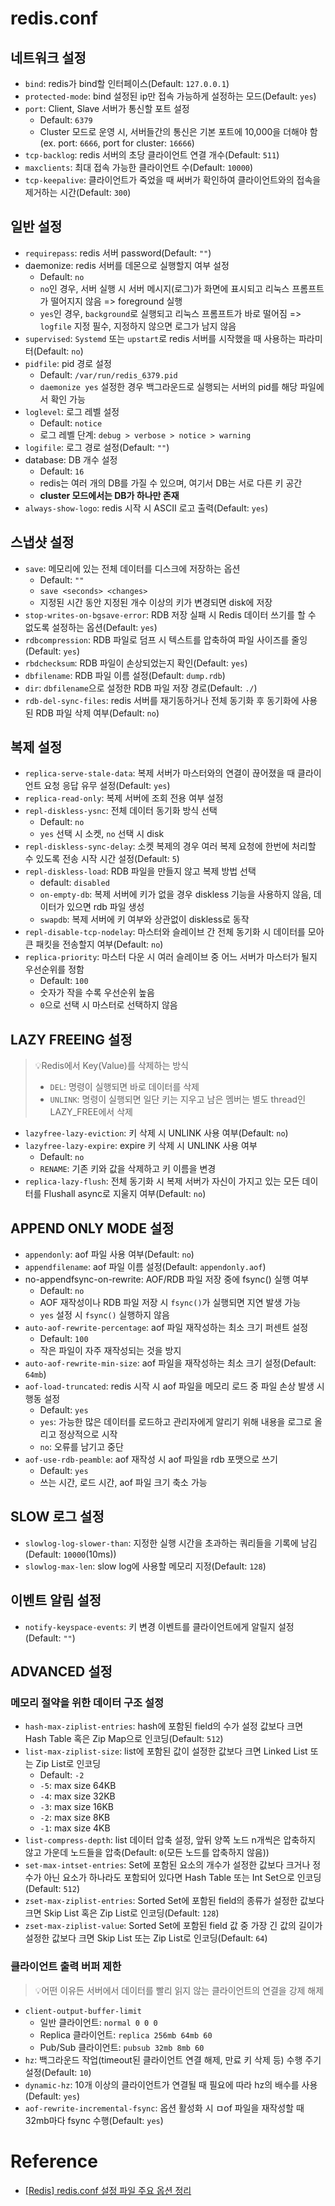 # redis.conf

## 네트워크 설정

- `bind`: redis가 bind할 인터페이스(Default: `127.0.0.1`)
- `protected-mode`: bind 설정된 ip만 접속 가능하게 설정하는 모드(Default: `yes`)
- `port`: Client, Slave 서버가 통신할 포트 설정
  - Default: `6379`
  - Cluster 모드로 운영 시, 서버들간의 통신은 기본 포트에 10,000을 더해야 함(ex. port: `6666`, port for cluster: `16666`)
- `tcp-backlog`: redis 서버의 초당 클라이언트 연결 개수(Default: `511`)
- `maxclients`: 최대 접속 가능한 클라이언트 수(Default: `10000`)
- `tcp-keepalive`: 클라이언트가 죽었을 때 써버가 확인하여 클라이언트와의 접속을 제거하는 시간(Default: `300`)

## 일반 설정

- `requirepass`: redis 서버 password(Default: `""`)
- daemonize: redis 서버를 데몬으로 실행할지 여부 설정
  - Default: `no`
  - `no`인 경우, 서버 실행 시 서버 메시지(로그)가 화면에 표시되고 리눅스 프롬프트가 떨어지지 않음 => foreground 실행
  - `yes`인 경우, `background`로 실행되고 리눅스 프롬프트가 바로 떨어짐 => `logfile` 지정 필수, 지정하지 않으면 로그가 남지 않음
- `supervised`: `Systemd` 또는 `upstart`로 redis 서버를 시작했을 때 사용하는 파라미터(Default: `no`)
- `pidfile`: pid 경로 설정
  - Default: `/var/run/redis_6379.pid`
  - `daemonize yes` 설정한 경우 백그라운드로 실행되는 서버의 pid를 해당 파일에서 확인 가능
- `loglevel`: 로그 레벨 설정
  - Default: `notice`
  - 로그 레벨 단계: `debug > verbose > notice > warning`
- `logifile`: 로그 경로 설정(Default: `""`)
- database: DB 개수 설정
  - Default: `16`
  - redis는 여러 개의 DB를 가질 수 있으며, 여기서 DB는 서로 다른 키 공간
  - **cluster 모드에서는 DB가 하나만 존재**
- `always-show-logo`: redis 시작 시 ASCII 로고 출력(Default: `yes`)

## 스냅샷 설정

- `save`: 메모리에 있는 전체 데이터를 디스크에 저장하는 옵션
  - Default: `""`
  - `save <seconds> <changes>`
  - 지정된 시간 동안 지정된 개수 이상의 키가 변경되면 disk에 저장
- `stop-writes-on-bgsave-error`: RDB 저장 실패 시 Redis 데이터 쓰기를 할 수 없도록 설정하는 옵션(Default: `yes`)
- `rdbcompression`: RDB 파일로 덤프 시 텍스트를 압축하여 파일 사이즈를 줄잉(Default: `yes`)
- `rbdchecksum`: RDB 파일이 손상되었는지 확인(Default: `yes`)
- `dbfilename`: RDB 파일 이름 설정(Default: `dump.rdb`)
- `dir`: `dbfilename`으로 설정한 RDB 파일 저장 경로(Default: `./`)
- `rdb-del-sync-files`: redis 서버를 재기동하거나 전체 동기화 후 동기화에 사용된 RDB 파일 삭제 여부(Default: `no`)

## 복제 설정
- `replica-serve-stale-data`: 복제 서버가 마스터와의 연결이 끊어졌을 때 클라이언트 요청 응답 유무 설정(Default: `yes`)
- `replica-read-only`: 복제 서버에 조회 전용 여부 설정
- `repl-diskless-ysnc`: 전체 데이터 동기화 방식 선택
  - Default: `no`
  - `yes` 선택 시 소켓, `no` 선택 시 disk
- `repl-diskless-sync-delay`: 소켓 복제의 경우 여러 복제 요청에 한번에 처리할 수 있도록 전송 시작 시간 설정(Default: `5`)
- `repl-diskless-load`: RDB 파일을 만들지 않고 복제 방법 선택
  - default: `disabled`
  - `on-empty-db`: 복제 서버에 키가 없을 경우 diskless 기능을 사용하지 않음, 데이터가 있으면 rdb 파일 생성
  - `swapdb`: 복제 서버에 키 여부와 상관없이 diskless로 동작
- `repl-disable-tcp-nodelay`: 마스터와 슬레이브 간 전체 동기화 시 데이터를 모아 큰 패킷을 전송할지 여부(Default: `no`)
- `replica-priority`: 마스터 다운 시 여러 슬레이브 중 어느 서버가 마스터가 될지 우선순위를 정함
  - Default: `100`
  - 숫자가 작을 수록 우선순위 높음
  - `0`으로 선택 시 마스터로 선택하지 않음

## LAZY FREEING 설정
> 💡Redis에서 Key(Value)를 삭제하는 방식
> - `DEL`: 명령이 실행되면 바로 데이터를 삭제
> - `UNLINK`: 명령이 실행되면 일단 키는 지우고 남은 멤버는 별도 thread인 LAZY_FREE에서 삭제

- `lazyfree-lazy-eviction`: 키 삭제 시 UNLINK 사용 여부(Default: `no`)
- `lazyfree-lazy-expire`: expire 키 삭제 시 UNLINK 사용 여부
  - Default: `no`
  - `RENAME`: 기존 키와 값을 삭제하고 키 이름을 변경
- `replica-lazy-flush`: 전체 동기화 시 복제 서버가 자신이 가지고 있는 모든 데이터를 Flushall async로 지울지 여부(Default: `no`)

## APPEND ONLY MODE 설정

- `appendonly`: aof 파일 사용 여부(Default: `no`)
- `appendfilename`: aof 파일 이름 설정(Default: `appendonly.aof`)
- no-appendfsync-on-rewrite: AOF/RDB 파일 저장 중에 fsync() 실행 여부
  - Default: `no`
  - AOF 재작성이나 RDB 파일 저장 시 `fsync()`가 실행되면 지연 발생 가능
  - `yes` 설정 시 `fsync()` 실행하지 않음
- `auto-aof-rewrite-percentage`: aof 파일 재작성하는 최소 크기 퍼센트 설정
  - Default: `100`
  - 작은 파일이 자주 재작성되는 것을 방지
- `auto-aof-rewrite-min-size`: aof 파일을 재작성하는 최소 크기 설정(Default: `64mb`)
- `aof-load-truncated`: redis 시작 시 aof 파일을 메모리 로드 중 파일 손상 발생 시 행동 설정
  - Default: `yes`
  - `yes`: 가능한 많은 데이터를 로드하고 관리자에게 알리기 위해 내용을 로그로 올리고 정상적으로 시작
  - `no`: 오류를 남기고 중단
- `aof-use-rdb-peamble`: aof 재작성 시 aof 파일을 rdb 포맷으로 쓰기
  - Default: `yes`
  - 쓰는 시간, 로드 시간, aof 파일 크기 축소 가능

## SLOW 로그 설정
- `slowlog-log-slower-than`: 지정한 실행 시간을 초과하는 쿼리들을 기록에 남김(Default: `10000`(10ms))
- `slowlog-max-len`: slow log에 사용할 메모리 지정(Default: `128`)

## 이벤트 알림 설정
- `notify-keyspace-events`: 키 변경 이벤트를 클라이언트에게 알릴지 설정(Default: `""`)

## ADVANCED 설정
### 메모리 절약을 위한 데이터 구조 설정
- `hash-max-ziplist-entries`: hash에 포함된 field의 수가 설정 값보다 크면 Hash Table 혹은 Zip Map으로 인코딩(Default: `512`)
- `list-max-ziplist-size`: list에 포함된 값이 설정한 값보다 크면 Linked List 또는 Zip List로 인코딩
  - Default: `-2`
  - `-5`: max size 64KB
  - `-4`: max size 32KB
  - `-3`: max size 16KB
  - `-2`: max size 8KB
  - `-1`: max size 4KB
- `list-compress-depth`: list 데이터 압축 설정, 앞뒤 양쪽 노드 n개씩은 압축하지 않고 가운데 노드들을 압축(Default: `0`(모든 노드를 압축하지 않음))
- `set-max-intset-entries`: Set에 포함된 요소의 개수가 설정한 값보다 크거나 정수가 아닌 요소가 하나라도 포함되어 있다면 Hash Table 또는 Int Set으로 인코딩(Default: `512`)
- `zset-max-ziplist-entries`: Sorted Set에 포함된 field의 종류가 설정한 값보다 크면 Skip List 혹은 Zip List로 인코딩(Default: `128`)
- `zset-max-ziplist-value`: Sorted Set에 포함된 field 값 중 가장 긴 값의 길이가 설정한 값보다 크면 Skip List 또는 Zip List로 인코딩(Default: `64`)

### 클라이언트 출력 버퍼 제한
> 💡어떤 이유든 서버에서 데이터를 빨리 읽지 않는 클라이언트의 연결을 강제 해제

- `client-output-buffer-limit`
  - 일반 클라이언트: `normal 0 0 0`
  - Replica 클라이언트: `replica 256mb 64mb 60`
  - Pub/Sub 클라이언트: `pubsub 32mb 8mb 60`
- `hz`: 백그라운드 작업(timeout된 클라이언트 연결 해제, 만료 키 삭제 등) 수행 주기 설정(Default: `10`)
- `dynamic-hz`: 10개 이상의 클라이언트가 연결될 때 필요에 따라 hz의 배수를 사용(Default: `yes`)
- `aof-rewrite-incremental-fsync`: 옵션 활성화 시 ㅁof 파일을 재작성할 때 32mb마다 fsync 수행(Default: `yes`)

# Reference
- [[Redis] redis.conf 설정 파일 주요 옵션 정리](https://velog.io/@inhwa1025/Redis-redis.conf-설정-파일-주요-옵션-정리)